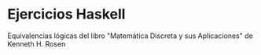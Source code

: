 Ejercicios Haskell
=================
Equivalencias lógicas del libro "Matemática Discreta y sus Aplicaciones" de Kenneth H. Rosen
